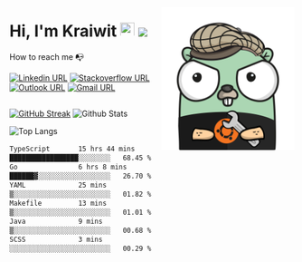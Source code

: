 [//]: # (<img align="right" width="235" src="https://github.com/arsmn/arsmn/blob/main/magician_gopher.png">)
<img align="right" width="235" src="assets/img/my_gopher.png">

# Hi, I'm Kraiwit <img src="https://media.giphy.com/media/hvRJCLFzcasrR4ia7z/giphy.gif" width="25px" height="25px"> ![](https://komarev.com/ghpvc/?username=parlarlax&label=PROFILE+VIEWS)

How to reach me :mailbox_with_no_mail:

[![Linkedin URL](https://img.shields.io/badge/LinkedIn-0077B5?style=for-the-badge&logo=linkedin&logoColor=white)](https://www.linkedin.com/in/kraiwit-tongkul-545b0b64/)
[![Stackoverflow URL](https://img.shields.io/badge/Stackoverflow-ef8236?style=for-the-badge&logo=stackoverflow&logoColor=white)](https://stackoverflow.com/users/15555894/lax-tongkul)
[![Outlook URL](https://img.shields.io/badge/Outlook-0078D4?style=for-the-badge&logo=microsoft-outlook&logoColor=white)](mailto:lax.ltk@outlook.com)
[![Gmail URL](https://img.shields.io/badge/Gmail-D14836?style=for-the-badge&logo=gmail&logoColor=white)](mailto:lax.ltk@gmail.com)




##
[![GitHub Streak](https://github-readme-streak-stats.herokuapp.com?user=parlarlax&theme=dark)](https://git.io/streak-stats)
![Github Stats](https://github-readme-stats.vercel.app/api?username=parlarlax&show_icons=true&theme=github_dark&include_all_commits=true&custom_title=GitHub%20Stats)

![Top Langs](https://github-readme-stats.vercel.app/api/top-langs/?username=parlarlax&hide=css,html&theme=github_dark&layout=compact)

<!--START_SECTION:waka-->

```text
TypeScript       15 hrs 44 mins  █████████████████░░░░░░░░   68.45 %
Go               6 hrs 8 mins    ██████▓░░░░░░░░░░░░░░░░░░   26.70 %
YAML             25 mins         ▒░░░░░░░░░░░░░░░░░░░░░░░░   01.82 %
Makefile         13 mins         ▒░░░░░░░░░░░░░░░░░░░░░░░░   01.01 %
Java             9 mins          ▒░░░░░░░░░░░░░░░░░░░░░░░░   00.68 %
SCSS             3 mins          ░░░░░░░░░░░░░░░░░░░░░░░░░   00.29 %
```

<!--END_SECTION:waka-->
